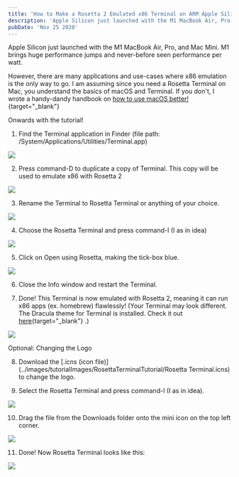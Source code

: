 ```yaml
---
title: 'How to Make a Rosetta 2 Emulated x86 Terminal on ARM Apple Silicon Chips'
description: 'Apple Silicon just launched with the M1 MacBook Air, Pro, and Mac Mini.M1 brings huge performance jumps and never-before seen performance per watt.'
pubDate: 'Nov 25 2020'
---
```


Apple Silicon just launched with the M1 MacBook Air, Pro, and Mac Mini. M1 brings huge performance jumps and never-before seen performance per watt.

However, there are many applications and use-cases where x86 emulation is the only way to go. I am assuming since you need a Rosetta Terminal on Mac, you understand the basics of macOS and Terminal. If you don't, I wrote a handy-dandy handbook on [how to use macOS better!](../misc/HowToMacOSFaster.pdf){target="_blank"}

Onwards with the tutorial!

1. Find the Terminal application in Finder (file path: /System/Applications/Utilities/Terminal.app)

![](/images/blog/how-to-make-a-rosetta-2-emulated-x86-terminal-on-arm-apple-silicon-chips-TerminalLocationinFinder.png)

2. Press command-D to duplicate a copy of Terminal. This copy will be used to emulate x86 with Rosetta 2

![](/images/blog/how-to-make-a-rosetta-2-emulated-x86-terminal-on-arm-apple-silicon-chips-2TerminalApplicationsSelected.png)

3. Rename the Terminal to Rosetta Terminal or anything of your choice.

![](/images/blog/how-to-make-a-rosetta-2-emulated-x86-terminal-on-arm-apple-silicon-chips-RosettaTerminal.png)

4. Choose the Rosetta Terminal and press command-I (I as in idea)

![](/images/blog/how-to-make-a-rosetta-2-emulated-x86-terminal-on-arm-apple-silicon-chips-TerminalInfo.png)

5. Click on Open using Rosetta, making the tick-box blue.

![](/images/blog/how-to-make-a-rosetta-2-emulated-x86-terminal-on-arm-apple-silicon-chips-OpenWithRosetta.png)

6. Close the Info window and restart the Terminal.

7. Done! This Terminal is now emulated with Rosetta 2, meaning it can run x86 apps (ex. homebrew) flawlessly! (Your Terminal may look different. The Dracula theme for Terminal is installed. Check it out [here](https://draculatheme.com/terminal){target="_blank"} .)

![](/images/blog/how-to-make-a-rosetta-2-emulated-x86-terminal-on-arm-apple-silicon-chips-Homebrew.png)

Optional: Changing the Logo

8. Download the [.icns (icon file)](../images/tutorialImages/RosettaTerminalTutorial/Rosetta Terminal.icns) to change the logo.

9. Select the Rosetta Terminal and press command-I (I as in idea).

![](/images/blog/how-to-make-a-rosetta-2-emulated-x86-terminal-on-arm-apple-silicon-chips-RosTerminalInfo.png)

10. Drag the file from the Downloads folder onto the mini icon on the top left corner.

![](/images/blog/how-to-make-a-rosetta-2-emulated-x86-terminal-on-arm-apple-silicon-chips-RosettaTutorial.gif)

11. Done! Now Rosetta Terminal looks like this:

![](/images/blog/how-to-make-a-rosetta-2-emulated-x86-terminal-on-arm-apple-silicon-chips-CustomLogoRosettaTerminal.png)
